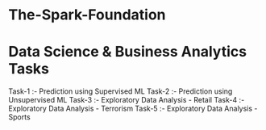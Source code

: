 # The-Spark-Foundation
# Data Science  &amp; Business Analytics Tasks

Task-1 :- Prediction using Supervised ML
Task-2 :- Prediction using Unsupervised ML
Task-3 :- Exploratory Data Analysis - Retail
Task-4 :- Exploratory Data Analysis - Terrorism
Task-5 :- Exploratory Data Analysis - Sports
